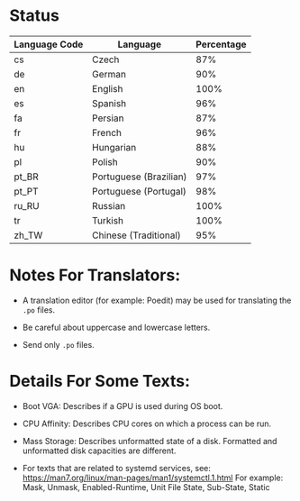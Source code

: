 # Status

| Language Code  | Language               | Percentage |
| -------------- | ---------------------- | ---------- |
| cs             | Czech                  | 87%        |
| de             | German                 | 90%        |
| en             | English                | 100%       |
| es             | Spanish                | 96%        |
| fa             | Persian                | 87%        |
| fr             | French                 | 96%        |
| hu             | Hungarian              | 88%        |
| pl             | Polish                 | 90%        |
| pt_BR          | Portuguese (Brazilian) | 97%        |
| pt_PT          | Portuguese (Portugal)  | 98%        |
| ru_RU          | Russian                | 100%       |
| tr             | Turkish                | 100%       |
| zh_TW          | Chinese (Traditional)  | 95%        |


# Notes For Translators:

- A translation editor (for example: Poedit) may be used for translating the ```.po``` files.

- Be careful about uppercase and lowercase letters.

- Send only ```.po``` files.


# Details For Some Texts:

- Boot VGA: Describes if a GPU is used during OS boot.

- CPU Affinity: Describes CPU cores on which a process can be run.

- Mass Storage: Describes unformatted state of a disk. Formatted and unformatted disk capacities are different.

- For texts that are related to systemd services, see: https://man7.org/linux/man-pages/man1/systemctl.1.html
  For example: Mask, Unmask, Enabled-Runtime, Unit File State, Sub-State, Static

